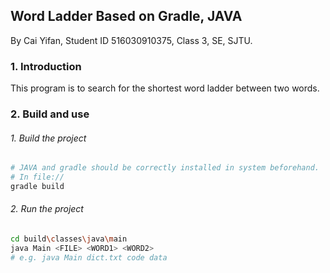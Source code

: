 ## Word Ladder Based on Gradle, JAVA	

By Cai Yifan, Student ID 516030910375, Class 3, SE, SJTU.

### 1. Introduction

This program is to search for the shortest word ladder between two words.

### 2. Build and use

###### 1. Build the project

```bash
# JAVA and gradle should be correctly installed in system beforehand.
# In file://
gradle build
```

###### 2. Run the project

```bash
cd build\classes\java\main
java Main <FILE> <WORD1> <WORD2>
# e.g. java Main dict.txt code data
```

